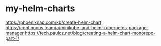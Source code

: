 # my-helm-charts
https://phoenixnap.com/kb/create-helm-chart
https://continuous.team/a/minikube-and-helm-kubernetes-package-manager
https://tech.paulcz.net/blog/creating-a-helm-chart-monorepo-part-1/
